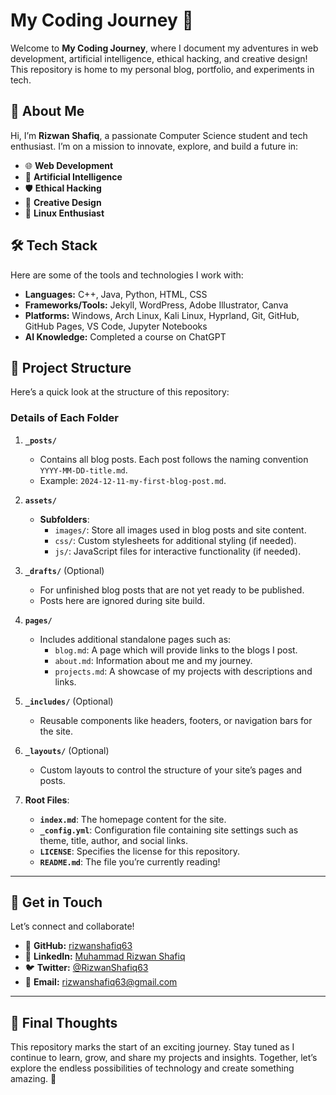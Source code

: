 # My Coding Journey 🚀

Welcome to **My Coding Journey**, where I document my adventures in web development, artificial intelligence, ethical hacking, and creative design! This repository is home to my personal blog, portfolio, and experiments in tech.

## 🌟 About Me
Hi, I’m **Rizwan Shafiq**, a passionate Computer Science student and tech enthusiast. I’m on a mission to innovate, explore, and build a future in:
- 🌐 **Web Development**
- 🤖 **Artificial Intelligence**
- 🛡️ **Ethical Hacking**
- 🎨 **Creative Design**
- 🐧 **Linux Enthusiast**

## 🛠️ Tech Stack
Here are some of the tools and technologies I work with:
- **Languages:** C++, Java, Python, HTML, CSS
- **Frameworks/Tools:** Jekyll, WordPress, Adobe Illustrator, Canva
- **Platforms:** Windows, Arch Linux, Kali Linux, Hyprland, Git, GitHub, GitHub Pages, VS Code, Jupyter Notebooks
- **AI Knowledge:** Completed a course on ChatGPT


## 📂 Project Structure
Here’s a quick look at the structure of this repository:

### **Details of Each Folder**
1. **`_posts/`**
   - Contains all blog posts. Each post follows the naming convention `YYYY-MM-DD-title.md`.
   - Example: `2024-12-11-my-first-blog-post.md`.

2. **`assets/`**
   - **Subfolders**:
     - `images/`: Store all images used in blog posts and site content.
     - `css/`: Custom stylesheets for additional styling (if needed).
     - `js/`: JavaScript files for interactive functionality (if needed).

3. **`_drafts/`** (Optional)
   - For unfinished blog posts that are not yet ready to be published.
   - Posts here are ignored during site build.

4. **`pages/`**
   - Includes additional standalone pages such as:
     - `blog.md`: A page which will provide links to the blogs I post.
     - `about.md`: Information about me and my journey.
     - `projects.md`: A showcase of my projects with descriptions and links.

5. **`_includes/`** (Optional)
   - Reusable components like headers, footers, or navigation bars for the site.

6. **`_layouts/`** (Optional)
   - Custom layouts to control the structure of your site’s pages and posts.

7. **Root Files**:
   - **`index.md`**: The homepage content for the site.
   - **`_config.yml`**: Configuration file containing site settings such as theme, title, author, and social links.
   - **`LICENSE`**: Specifies the license for this repository.
   - **`README.md`**: The file you’re currently reading!

---

## 🚀 Get in Touch
Let’s connect and collaborate!
- 🐙 **GitHub:** [rizwanshafiq63](https://github.com/rizwanshafiq63)
- 💼 **LinkedIn:** [Muhammad Rizwan Shafiq](https://www.linkedin.com/in/rizwanshafiq63/)
- 🐦 **Twitter:** [@RizwanShafiq63](https://x.com/RizwanShafiq63?s=09)
- 📧 **Email:** [rizwanshafiq63@gmail.com](mailto:rizwanshafiq63@gmail.com)

---

## 🌌 Final Thoughts
This repository marks the start of an exciting journey. Stay tuned as I continue to learn, grow, and share my projects and insights. Together, let’s explore the endless possibilities of technology and create something amazing. 🌟
